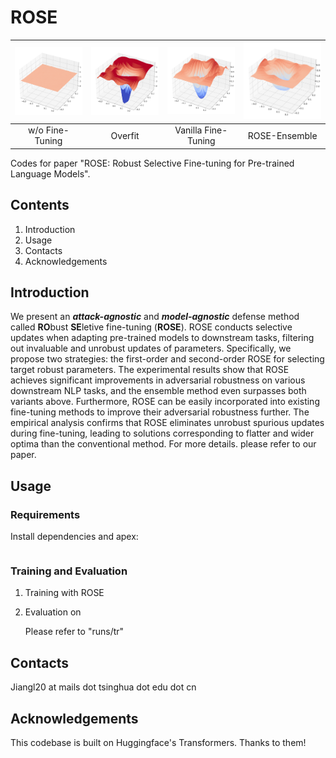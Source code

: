 # ROSE
| <img src="./docs/raw_base_3D_log_surface_mts_12000_[-0.25,0.25,51]x[-0.25,0.25,51].pdf" alt="space-1.jpg" style="zoom: 33%;" /> |<img src="./docs/overfit_base_3D_log_surface_mts_12000_[-0.25,0.25,51]x[-0.25,0.25,51].pdf" alt="space-1.jpg" style="zoom:33%;" />|<img src="./docs/vanilla_base_3D_log_surface_mts_12000_[-0.25,0.25,51]x[-0.25,0.25,51].pdf" alt="space-1.jpg" style="zoom:33%;" />|<img src="./docs/ensemble_base_3D_log_surface_mts_12000_[-0.25,0.25,51]x[-0.25,0.25,51].pdf" alt="space-1.jpg" style="zoom: 33%;" />|
|:--:|:--:|:--:|:--:| 
|w/o Fine-Tuning  |Overfit|Vanilla Fine-Tuning|ROSE-Ensemble|

Codes for paper "ROSE: Robust Selective Fine-tuning for Pre-trained Language Models".

## Contents

1. Introduction
2. Usage
3. Contacts
4. Acknowledgements

## Introduction

We present an ***attack-agnostic*** and ***model-agnostic*** defense method called **RO**bust **SE**letive fine-tuning (**ROSE**).
ROSE conducts selective updates when adapting pre-trained models to downstream tasks, filtering out invaluable and unrobust updates of parameters.
Specifically, we propose two strategies: the first-order and second-order ROSE for selecting target robust parameters.
The experimental results show that ROSE achieves significant improvements in adversarial robustness on various downstream NLP tasks, and the ensemble method even surpasses both variants above.
Furthermore, ROSE can be easily incorporated into existing fine-tuning methods to improve their adversarial robustness further.
The empirical analysis confirms that ROSE eliminates unrobust spurious updates during fine-tuning, leading to solutions corresponding to flatter and wider optima than the conventional method. For more details. please refer to our paper.

## Usage



### Requirements

Install dependencies and apex:

```

```

### Training and Evaluation

1. Training with ROSE 

2. Evaluation on 

   Please refer to "runs/tr"

## Contacts

Jiangl20 at mails dot tsinghua dot edu dot cn

## Acknowledgements

This codebase is built on Huggingface's Transformers. Thanks to them!